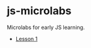 # js-microlabs
Microlabs for early JS learning.

- [Lesson 1](https://drobbins.github.io/js-microlabs/lesson-1.html)
